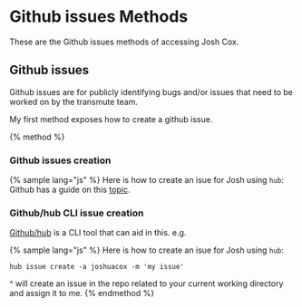 # Github issues Methods

These are the Github issues methods of accessing Josh Cox.

## Github issues

Github issues are for publicly identifying bugs and/or issues that need
to be worked on by the transmute team.

My first method exposes how to create a github issue.

{% method %}
### Github issues creation

{% sample lang="js" %}
Here is how to create an isue for  Josh using `hub`:
Github has a guide on this [topic](https://help.github.com/articles/creating-an-issue/).

### Github/hub CLI issue creation

[Github/hub](https://github.com/github/hub) is a CLI tool that can aid in this.  e.g.

{% sample lang="js" %}
Here is how to create an isue for  Josh using `hub`:
```
hub issue create -a joshuacox -m 'my issue'
```

^ will create an issue in the repo related to your current working
directory and assign it to me.
{% endmethod %}
